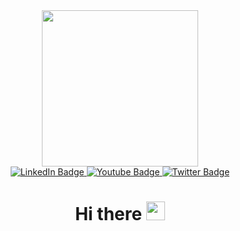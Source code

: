 <div id="header" align="center">
  <img src="https://media.giphy.com/media/bAplZhiLAsNnG/giphy.gif" width="250"/>
  <div id="badges">
    <a href="www.linkedin.com/in/jarmell">
      <img src="https://img.shields.io/badge/LinkedIn-blue?style=for-the-badge&logo=linkedin&logoColor=white" alt="LinkedIn Badge"/>
    </a>
    <a href="https://steven-jarmell.github.io/">
      <img src="https://img.shields.io/badge/Website-brightgreen?style=for-the-badge" alt="Youtube Badge"/>
    </a>
    <a href="[your-twitter-URL](https://drive.google.com/file/d/1StdOkhCf-mi5aKpnWcOUJlymA_4QqKQN/view)">
      <img src="https://img.shields.io/badge/Resume-blueviolet?style=for-the-badge" alt="Twitter Badge"/>
    </a>
  </div>
  <img src="https://komarev.com/ghpvc/?username=Steven-Jarmell&style=flat-square&color=blue" alt=""/>
  <h1>
    Hi there
    <img src="https://media.giphy.com/media/hvRJCLFzcasrR4ia7z/giphy.gif" width="30px"/>
</h1>
</div>

<!--
**Steven-Jarmell/Steven-Jarmell** is a ✨ _special_ ✨ repository because its `README.md` (this file) appears on your GitHub profile.

Here are some ideas to get you started:

- 🔭 I’m currently working on ...
- 🌱 I’m currently learning ...
- 👯 I’m looking to collaborate on ...
- 🤔 I’m looking for help with ...
- 💬 Ask me about ...
- 📫 How to reach me: ...
- 😄 Pronouns: ...
- ⚡ Fun fact: ...
-->
